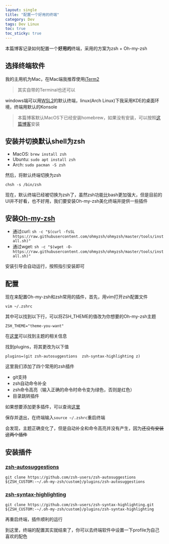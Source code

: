 ```yaml
---
layout: single
title: "配置一个好用的终端"
category: Dev
tags: Dev Linux
toc: true
toc_sticky: true
---
```


本篇博客记录如何配置一个**好用的**终端，采用的方案为zsh + Oh-my-zsh

## 选择终端软件

我的主用机为Mac，在Mac端我推荐使用[iTerm2](https://iterm2.com/)

> 其实自带的Terminal也还可以

windows端可以用[WSL2](https://learn.microsoft.com/zh-cn/windows/wsl/install)的默认终端，linux(Arch Linux)下我采用KDE的桌面环境，终端用默认的Konsole

> 本篇博客默认MacOS下已经安装homebrew，如果没有安装，可以按照[这篇博客](https://zhuanlan.zhihu.com/p/146001246)安装

## 安装并切换默认shell为zsh

* MacOS: `brew install zsh`
* Ubuntu: `sudo apt install zsh`
* Arch: `sudo pacman -S zsh`

然后，将默认终端切换为zsh

```
chsh -s /bin/zsh
```

现在，默认终端已经被切换为zsh了，虽然zsh功能比bash更加强大，但是目前的UI并不好看，也不好用，我们要安装Oh-my-zsh美化终端并提供一些插件

## 安装[Oh-my-zsh](https://github.com/ohmyzsh/)

* 通过curl: `sh -c "$(curl -fsSL https://raw.githubusercontent.com/ohmyzsh/ohmyzsh/master/tools/install.sh)"`
* 通过wget: `sh -c "$(wget -O- https://raw.githubusercontent.com/ohmyzsh/ohmyzsh/master/tools/install.sh)"`

安装引导会自动运行，按照指引安装即可

## 配置

现在来配置Oh-my-zsh和zsh常用的插件，首先，用vim打开zsh配置文件

```
vim ~/.zshrc
```

其中可以找到以下行，可以将ZSH_THEME的值改为你想要的Oh-my-zsh主题

```
ZSH_THEME="theme-you-want"
```

在[这里](https://github.com/ohmyzsh/ohmyzsh/wiki/Themes)可以找到主题的相关信息

找到plugins，将其更改为以下值

```
plugins=(git zsh-autosuggestions  zsh-syntax-highlighting z)
```

这里我们添加了四个常用的zsh插件

* git支持
* zsh自动命令补全
* zsh命令高亮（输入正确的命令时命令变为绿色，否则是红色）
* 目录跳转插件

如果想要添加更多插件，可以查询[这里](https://github.com/ohmyzsh/ohmyzsh/wiki/Plugins)

保存并退出，在终端输入`source ~/.zshrc`重启终端

会发现，主题正确变化了，但是自动补全和命令高亮并没有产生，因为~~还没有安装这两个插件~~

## 安装插件

### [zsh-autosuggestions](https://github.com/zsh-users/zsh-autosuggestions)

```
git clone https://github.com/zsh-users/zsh-autosuggestions ${ZSH_CUSTOM:-~/.oh-my-zsh/custom}/plugins/zsh-autosuggestions
```

### [zsh-syntax-highlighting](https://github.com/zsh-users/zsh-syntax-highlighting?tab=readme-ov-file)

```
git clone https://github.com/zsh-users/zsh-syntax-highlighting.git ${ZSH_CUSTOM:-~/.oh-my-zsh/custom}/plugins/zsh-syntax-highlighting
```

再重启终端，插件顺利的运行

到这里，终端的配置其实就结束了，你可以去终端软件中设置一下profile为自己喜欢的配色
